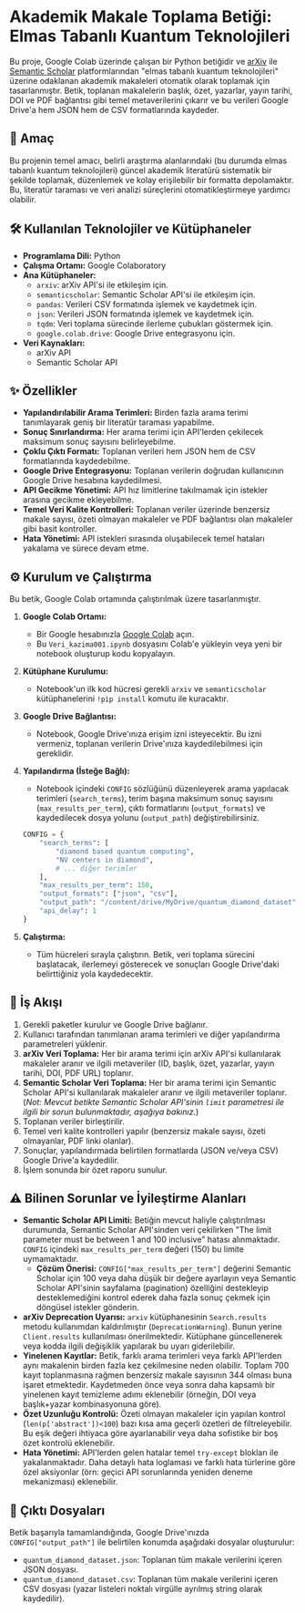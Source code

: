 # Akademik Makale Toplama Betiği: Elmas Tabanlı Kuantum Teknolojileri

Bu proje, Google Colab üzerinde çalışan bir Python betiğidir ve [arXiv](https://arxiv.org/) ile [Semantic Scholar](https://www.semanticscholar.org/) platformlarından "elmas tabanlı kuantum teknolojileri" üzerine odaklanan akademik makaleleri otomatik olarak toplamak için tasarlanmıştır. Betik, toplanan makalelerin başlık, özet, yazarlar, yayın tarihi, DOI ve PDF bağlantısı gibi temel metaverilerini çıkarır ve bu verileri Google Drive'a hem JSON hem de CSV formatlarında kaydeder.

## 🎯 Amaç

Bu projenin temel amacı, belirli araştırma alanlarındaki (bu durumda elmas tabanlı kuantum teknolojileri) güncel akademik literatürü sistematik bir şekilde toplamak, düzenlemek ve kolay erişilebilir bir formatta depolamaktır. Bu, literatür taraması ve veri analizi süreçlerini otomatikleştirmeye yardımcı olabilir.

## 🛠️ Kullanılan Teknolojiler ve Kütüphaneler

* **Programlama Dili:** Python
* **Çalışma Ortamı:** Google Colaboratory
* **Ana Kütüphaneler:**
    * `arxiv`: arXiv API'si ile etkileşim için.
    * `semanticscholar`: Semantic Scholar API'si ile etkileşim için.
    * `pandas`: Verileri CSV formatında işlemek ve kaydetmek için.
    * `json`: Verileri JSON formatında işlemek ve kaydetmek için.
    * `tqdm`: Veri toplama sürecinde ilerleme çubukları göstermek için.
    * `google.colab.drive`: Google Drive entegrasyonu için.
* **Veri Kaynakları:**
    * arXiv API
    * Semantic Scholar API

## ✨ Özellikler

* **Yapılandırılabilir Arama Terimleri:** Birden fazla arama terimi tanımlayarak geniş bir literatür taraması yapabilme.
* **Sonuç Sınırlandırma:** Her arama terimi için API'lerden çekilecek maksimum sonuç sayısını belirleyebilme.
* **Çoklu Çıktı Formatı:** Toplanan verileri hem JSON hem de CSV formatlarında kaydedebilme.
* **Google Drive Entegrasyonu:** Toplanan verilerin doğrudan kullanıcının Google Drive hesabına kaydedilmesi.
* **API Gecikme Yönetimi:** API hız limitlerine takılmamak için istekler arasına gecikme ekleyebilme.
* **Temel Veri Kalite Kontrolleri:** Toplanan veriler üzerinde benzersiz makale sayısı, özeti olmayan makaleler ve PDF bağlantısı olan makaleler gibi basit kontroller.
* **Hata Yönetimi:** API istekleri sırasında oluşabilecek temel hataları yakalama ve sürece devam etme.

## ⚙️ Kurulum ve Çalıştırma

Bu betik, Google Colab ortamında çalıştırılmak üzere tasarlanmıştır.

1.  **Google Colab Ortamı:**
    * Bir Google hesabınızla [Google Colab](https://colab.research.google.com/) açın.
    * Bu `Veri_kazima001.ipynb` dosyasını Colab'e yükleyin veya yeni bir notebook oluşturup kodu kopyalayın.

2.  **Kütüphane Kurulumu:**
    * Notebook'un ilk kod hücresi gerekli `arxiv` ve `semanticscholar` kütüphanelerini `!pip install` komutu ile kuracaktır.

3.  **Google Drive Bağlantısı:**
    * Notebook, Google Drive'ınıza erişim izni isteyecektir. Bu izni vermeniz, toplanan verilerin Drive'ınıza kaydedilebilmesi için gereklidir.

4.  **Yapılandırma (İsteğe Bağlı):**
    * Notebook içindeki `CONFIG` sözlüğünü düzenleyerek arama yapılacak terimleri (`search_terms`), terim başına maksimum sonuç sayısını (`max_results_per_term`), çıktı formatlarını (`output_formats`) ve kaydedilecek dosya yolunu (`output_path`) değiştirebilirsiniz.
    ```python
    CONFIG = {
        "search_terms": [
            "diamond based quantum computing",
            "NV centers in diamond",
            # ... diğer terimler
        ],
        "max_results_per_term": 150,
        "output_formats": ["json", "csv"],
        "output_path": "/content/drive/MyDrive/quantum_diamond_dataset",
        "api_delay": 1
    }
    ```

5.  **Çalıştırma:**
    * Tüm hücreleri sırayla çalıştırın. Betik, veri toplama sürecini başlatacak, ilerlemeyi gösterecek ve sonuçları Google Drive'daki belirttiğiniz yola kaydedecektir.

## 📝 İş Akışı

1.  Gerekli paketler kurulur ve Google Drive bağlanır.
2.  Kullanıcı tarafından tanımlanan arama terimleri ve diğer yapılandırma parametreleri yüklenir.
3.  **arXiv Veri Toplama:** Her bir arama terimi için arXiv API'si kullanılarak makaleler aranır ve ilgili metaveriler (ID, başlık, özet, yazarlar, yayın tarihi, DOI, PDF URL) toplanır.
4.  **Semantic Scholar Veri Toplama:** Her bir arama terimi için Semantic Scholar API'si kullanılarak makaleler aranır ve ilgili metaveriler toplanır. (*Not: Mevcut betikte Semantic Scholar API'sinin `limit` parametresi ile ilgili bir sorun bulunmaktadır, aşağıya bakınız.*)
5.  Toplanan veriler birleştirilir.
6.  Temel veri kalite kontrolleri yapılır (benzersiz makale sayısı, özeti olmayanlar, PDF linki olanlar).
7.  Sonuçlar, yapılandırmada belirtilen formatlarda (JSON ve/veya CSV) Google Drive'a kaydedilir.
8.  İşlem sonunda bir özet raporu sunulur.

## ⚠️ Bilinen Sorunlar ve İyileştirme Alanları

* **Semantic Scholar API Limiti:** Betiğin mevcut haliyle çalıştırılması durumunda, Semantic Scholar API'sinden veri çekilirken "The limit parameter must be between 1 and 100 inclusive" hatası alınmaktadır. `CONFIG` içindeki `max_results_per_term` değeri (150) bu limite uymamaktadır.
    * **Çözüm Önerisi:** `CONFIG["max_results_per_term"]` değerini Semantic Scholar için 100 veya daha düşük bir değere ayarlayın veya Semantic Scholar API'sinin sayfalama (pagination) özelliğini destekleyip desteklemediğini kontrol ederek daha fazla sonuç çekmek için döngüsel istekler gönderin.
* **arXiv Deprecation Uyarısı:** `arxiv` kütüphanesinin `Search.results` metodu kullanımdan kaldırılmıştır (`DeprecationWarning`). Bunun yerine `Client.results` kullanılması önerilmektedir. Kütüphane güncellenerek veya kodda ilgili değişiklik yapılarak bu uyarı giderilebilir.
* **Yinelenen Kayıtlar:** Betik, farklı arama terimleri veya farklı API'lerden aynı makalenin birden fazla kez çekilmesine neden olabilir. Toplam 700 kayıt toplanmasına rağmen benzersiz makale sayısının 344 olması buna işaret etmektedir. Kaydetmeden önce veya sonra daha kapsamlı bir yinelenen kayıt temizleme adımı eklenebilir (örneğin, DOI veya başlık+yazar kombinasyonuna göre).
* **Özet Uzunluğu Kontrolü:** Özeti olmayan makaleler için yapılan kontrol (`len(p['abstract'])<100`) bazı kısa ama geçerli özetleri de filtreleyebilir. Bu eşik değeri ihtiyaca göre ayarlanabilir veya daha sofistike bir boş özet kontrolü eklenebilir.
* **Hata Yönetimi:** API'lerden gelen hatalar temel `try-except` blokları ile yakalanmaktadır. Daha detaylı hata loglaması ve farklı hata türlerine göre özel aksiyonlar (örn: geçici API sorunlarında yeniden deneme mekanizması) eklenebilir.

## 📄 Çıktı Dosyaları

Betik başarıyla tamamlandığında, Google Drive'ınızda `CONFIG["output_path"]` ile belirtilen konumda aşağıdaki dosyalar oluşturulur:

* `quantum_diamond_dataset.json`: Toplanan tüm makale verilerini içeren JSON dosyası.
* `quantum_diamond_dataset.csv`: Toplanan tüm makale verilerini içeren CSV dosyası (yazar listeleri noktalı virgülle ayrılmış string olarak kaydedilir).
